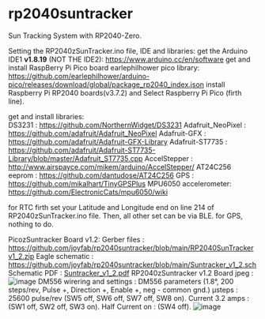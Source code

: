 # rp2040suntracker
Sun Tracking System with RP2040-Zero.

Setting the RP2040zSunTracker.ino file, IDE and libraries:
get the Arduino IDE1 **v1.8.19** (NOT THE IDE2):
https://www.arduino.cc/en/software
get and install RaspBerry Pi Pico board earlephilhower pico library:
https://github.com/earlephilhower/arduino-pico/releases/download/global/package_rp2040_index.json
install Raspberry Pi RP2040 boards(v3.7.2) and Select Raspberry Pi Pico (firth line).

get and install libraries:  
DS3231 : https://github.com/NorthernWidget/DS3231
Adafruit_NeoPixel : https://github.com/adafruit/Adafruit_NeoPixel
Adafruit-GFX : https://github.com/adafruit/Adafruit-GFX-Library
Adafruit-ST7735 : https://github.com/adafruit/Adafruit-ST7735-Library/blob/master/Adafruit_ST7735.cpp
AccelStepper : http://www.airspayce.com/mikem/arduino/AccelStepper/
AT24C256 eeprom : https://github.com/dantudose/AT24C256
GPS : https://github.com/mikalhart/TinyGPSPlus
MPU6050 accelerometer:  https://github.com/ElectronicCats/mpu6050/wiki

for RTC firth set your Latitude and Longitude end on line 214 of RP2040zSunTracker.ino file.
Then, all other set can be via BLE.
for GPS, nothing to do.

PicozSuntracker Board v1.2:
Gerber files : https://github.com/joyfab/rp2040suntracker/blob/main/RP2040SunTrackerv1_2.zip
Eagle schematic : https://github.com/joyfab/rp2040suntracker/blob/main/Suntracker_v1_2.sch
Schematic PDF :
[Suntracker_v1_2.pdf](https://github.com/user-attachments/files/18523705/Suntracker_v1_2.pdf)
RP2040zSuntracker v1.2 Board jpeg :
![image](https://github.com/user-attachments/assets/3cad70b5-b918-4e9c-ba21-e61c066d7ed4)
DM556 wirering and settings :
DM556 parameters (1.8°, 200 steps/rev, Pulse +, Direction +, Enable +, neg - common gnd.)
µsteps : 25600 pulse/rev (SW5 off, SW6 off, SW7 off, SW8 on). 
Current 3.2 amps : (SW1 off, SW2 off, SW3 on). Half Current on : (SW4 off). 
![image](https://github.com/user-attachments/assets/cc5adb75-eb93-43c8-a2e7-4259ade92ec9)



